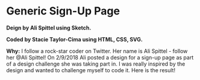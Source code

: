 # Generic Sign-Up Page

**Deign by Ali Spittel using Sketch.**

**Coded by Stacie Taylor-Cima using HTML, CSS, SVG.**

**Why:** I follow a rock-star coder on Twitter. Her name is Ali Spittel - follow her @Ali Spittel! On 2/9/2018 Ali posted a design for a sign-up page as part of a design challenge she was taking part in. I was really inspired by the design and wanted to challenge myself to code it. Here is the result! 
